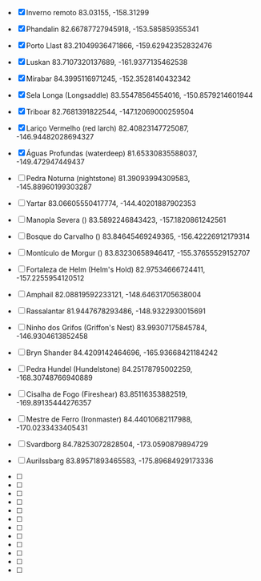 - [x] Inverno remoto
83.03155, -158.31299

- [x] Phandalin
82.66787727945918, -153.585859355341

- [x] Porto Llast
83.21049936471866, -159.62942352832476

- [x] Luskan
83.7107320137689, -161.9377135462538

- [x] Mirabar
84.3995116971245, -152.3528140432342

- [x] Sela Longa (Longsaddle)
83.55478564554016, -150.8579214601944

- [x] Triboar
82.7681391822544, -147.12069000259504

- [x] Lariço Vermelho (red larch)
82.40823147725087, -146.94482028694327

- [x] Águas Profundas (waterdeep)
81.65330835588037, -149.472947449437

- [ ] Pedra Noturna (nightstone)
81.39093994309583, -145.88960199303287

- [ ] Yartar
83.06605550417774, -144.40201887902353

- [ ] Manopla Severa ()
83.5892246843423, -157.1820861242561

- [ ] Bosque do Carvalho ()
83.84645469249365, -156.42226912179314

- [ ] Montículo de Morgur ()
83.83230658946417, -155.37655529152707

- [ ] Fortaleza de Helm (Helm's Hold)
82.97534666724411, -157.2255954120512

- [ ] Amphail
82.08819592233121, -148.64631705638004

- [ ] Rassalantar
81.9447678293486, -148.9322930015691

- [ ] Ninho dos Grifos (Griffon's Nest)
83.99307175845784, -146.9304613852458

- [ ] Bryn Shander
84.4209142464696, -165.93668421184242

- [ ] Pedra Hundel (Hundelstone)
84.25178795002259, -168.30748766940889

- [ ] Cisalha de Fogo (Fireshear)
83.85116353882519, -169.89135444276357

- [ ] Mestre de Ferro (Ironmaster)
84.44010682117988, -170.0233433405431

- [ ] Svardborg
84.78253072828504, -173.0590879894729

- [ ] Aurilssbarg
83.89571893465583, -175.89684929173336

- [ ] 


- [ ] 


- [ ] 


- [ ] 


- [ ] 


- [ ] 


- [ ] 


- [ ] 


- [ ] 


- [ ] 


- [ ] 


- [ ] 


